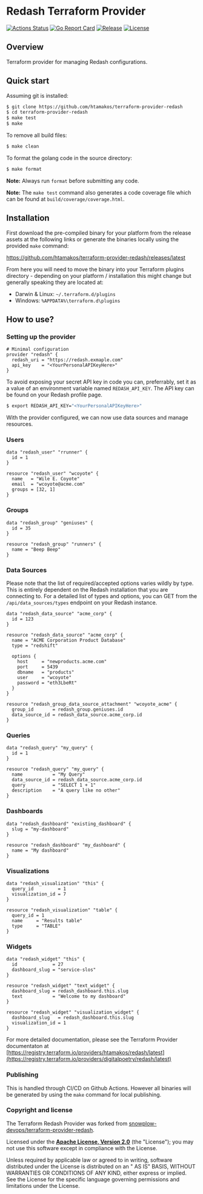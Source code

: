 # Redash Terraform Provider

[![Actions Status][actions-image]][actions] [![Go Report Card][goreport-image]][goreport] [![Release][release-image]][releases] [![License][license-image]][license]

## Overview

Terraform provider for managing Redash configurations.

## Quick start

Assuming git is installed:

```bash
$ git clone https://github.com/htamakos/terraform-provider-redash
$ cd terraform-provider-redash
$ make test
$ make
```

To remove all build files:

```bash
$ make clean
```

To format the golang code in the source directory:

```bash
$ make format
```

**Note:** Always run `format` before submitting any code.

**Note:** The `make test` command also generates a code coverage file which can be found
at `build/coverage/coverage.html`.

## Installation

First download the pre-compiled binary for your platform from the release assets at the following links or generate the
binaries locally using the provided `make` command:

https://github.com/htamakos/terraform-provider-redash/releases/latest

From here you will need to move the binary into your Terraform plugins directory - depending on your platform /
installation this might change but generally speaking they are located at:

* Darwin & Linux: `~/.terraform.d/plugins`
* Windows: `%APPDATA%\terraform.d\plugins`

## How to use?

### Setting up the provider

```hcl
# Minimal configuration
provider "redash" {
  redash_uri = "https://redash.exmaple.com"
  api_key    = "<YourPersonalAPIKeyHere>"
}
```

To avoid exposing your secret API key in code you can, preferrably, set it as a value of an environment variable
named `REDASH_API_KEY`. The API key can be found on your Redash profile page.

```bash
$ export REDASH_API_KEY="<YourPersonalAPIKeyHere>"
```

With the provider configured, we can now use data sources and manage resources.

### Users

```hcl
data "redash_user" "rrunner" {
  id = 1
}

resource "redash_user" "wcoyote" {
  name   = "Wile E. Coyote"
  email  = "wcoyote@acme.com"
  groups = [32, 1]
}

```

### Groups

```hcl
data "redash_group" "geniuses" {
  id = 35
}

resource "redash_group" "runners" {
  name = "Beep Beep"
}
```

### Data Sources

Please note that the list of required/accepted options varies wildly by type. This is entirely dependent on the Redash
installation that you are connecting to. For a detailed list of types and options, you can GET from
the `/api/data_sources/types` endpoint on your Redash instance.

```hcl
data "redash_data_source" "acme_corp" {
  id = 123
}

resource "redash_data_source" "acme_corp" {
  name = "ACME Corporation Product Database"
  type = "redshift"

  options {
    host     = "newproducts.acme.com"
    port     = 5439
    dbname   = "products"
    user     = "wcoyote"
    password = "eth3LbeRt"
  }
}

resource "redash_group_data_source_attachment" "wcoyote_acme" {
  group_id       = redash_group.geniuses.id
  data_source_id = redash_data_source.acme_corp.id
}
```

### Queries

```hcl
data "redash_query" "my_query" {
  id = 1
}

resource "redash_query" "my_query" {
  name           = "My Query"
  data_source_id = redash_data_source.acme_corp.id
  query          = "SELECT 1 + 1"
  description    = "A query like no other"
}
```

### Dashboards

```hcl
data "redash_dashboard" "existing_dashboard" {
  slug = "my-dashboard"
}

resource "redash_dashboard" "my_dashboard" {
  name = "My dashboard"
}
```

### Visualizations

```hcl
data "redash_visualization" "this" {
  query_id         = 1
  visualization_id = 7
}

resource "redash_visualization" "table" {
  query_id = 1
  name     = "Results table"
  type     = "TABLE"
}
```

### Widgets

```hcl
data "redash_widget" "this" {
  id             = 27
  dashboard_slug = "service-slos"
}

resource "redash_widget" "text_widget" {
  dashboard_slug = redash_dashboard.this.slug
  text           = "Welcome to my dashboard"
}

resource "redash_widget" "visualization_widget" {
  dashboard_slug   = redash_dashboard.this.slug
  visualization_id = 1
}
```

For more detailed documentation, please see the Terraform Provider documentaton
at [https://registry.terraform.io/providers/htamakos/redash/latest](https://registry.terraform.io/providers/digitalpoetry/redash/latest)

### Publishing

This is handled through CI/CD on Github Actions. However all binaries will be generated by using the `make` command for
local publishing.

### Copyright and license

The Terraform Redash Provider was forked
from [snowplow-devops/terraform-provider-redash](https://github.com/snowplow-devops/terraform-provider-redash).

Licensed under the **[Apache License, Version 2.0][license]** (the "License"); you may not use this software except in
compliance with the License.

Unless required by applicable law or agreed to in writing, software distributed under the License is distributed on an "
AS IS" BASIS, WITHOUT WARRANTIES OR CONDITIONS OF ANY KIND, either express or implied. See the License for the specific
language governing permissions and limitations under the License.

[actions-image]: https://github.com/htamakos/terraform-provider-redash/workflows/ci/badge.svg

[actions]: https://github.com/htamakos/terraform-provider-redash/actions

[release-image]: https://img.shields.io/github/v/release/htamakos/terraform-provider-redash?style=flat&color=6ad7e5

[releases]: https://github.com/htamakos/terraform-provider-redash/releases

[license-image]: http://img.shields.io/badge/license-Apache--2-blue.svg?style=flat

[license]: http://www.apache.org/licenses/LICENSE-2.0

[goreport-image]: https://goreportcard.com/badge/github.com/htamakos/terraform-provider-redash

[goreport]: https://goreportcard.com/report/github.com/htamakos/terraform-provider-redash
